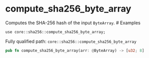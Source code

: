 # compute_sha256_byte_array

Computes the SHA-256 hash of the input `ByteArray`.  # Examples
```cairo
use core::sha256::compute_sha256_byte_array;

```

Fully qualified path: `core::sha256::compute_sha256_byte_array`

```rust
pub fn compute_sha256_byte_array(arr: @ByteArray) -> [u32; 8]
```

